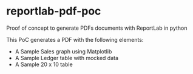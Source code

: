# reportlab-pdf-poc
Proof of concept to generate PDFs documents with ReportLab in python


This PoC generates a PDF with the following elements:
- A Sample Sales graph using Matplotlib
- A Sample Ledger table with mocked data
- A Sample 20 x 10 table
